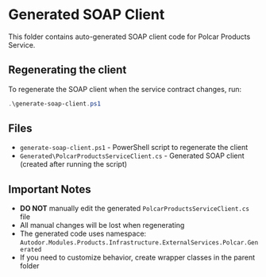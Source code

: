 # Generated SOAP Client

This folder contains auto-generated SOAP client code for Polcar Products Service.

## Regenerating the client

To regenerate the SOAP client when the service contract changes, run:

```powershell
.\generate-soap-client.ps1
```

## Files

- `generate-soap-client.ps1` - PowerShell script to regenerate the client
- `Generated\PolcarProductsServiceClient.cs` - Generated SOAP client (created after running the script)

## Important Notes

- **DO NOT** manually edit the generated `PolcarProductsServiceClient.cs` file
- All manual changes will be lost when regenerating
- The generated code uses namespace: `Autodor.Modules.Products.Infrastructure.ExternalServices.Polcar.Generated`
- If you need to customize behavior, create wrapper classes in the parent folder
